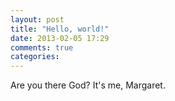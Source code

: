 ```yaml
---
layout: post
title: "Hello, world!"
date: 2013-02-05 17:29
comments: true
categories: 
---
```


Are you there God? It's me, Margaret. 